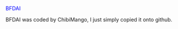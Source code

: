 <p style="color:#0000FF">BFDAI</p>
BFDAI was coded by ChibiMango, I just simply copied it onto github.
